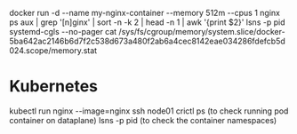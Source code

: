docker run -d --name my-nginx-container --memory 512m --cpus 1 nginx
ps aux | grep '[n]ginx' | sort -n -k 2 | head -n 1 | awk '{print $2}'
lsns -p pid
systemd-cgls --no-pager
cat /sys/fs/cgroup/memory/system.slice/docker-5ba642ac2146b6d7f2c538d673a480f2ab6a4cec8142eae034286fdefcb5d024.scope/memory.stat

Kubernetes 
=========
kubectl run nginx --image=nginx 
ssh node01
crictl ps   (to check running pod container on dataplane)
lsns -p pid (to check the container namespaces)
